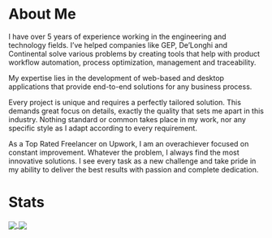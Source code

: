 # About Me

I have over 5 years of experience working in the engineering and technology fields. I’ve helped companies like GEP, De’Longhi and Continental solve various problems by creating tools that help with product workflow automation, process optimization, management and traceability.

My expertise lies in the development of web-based and desktop applications that provide end-to-end solutions for any business process.

Every project is unique and requires a perfectly tailored solution. This demands great focus on details, exactly the quality that sets me apart in this industry. Nothing standard or common takes place in my work, nor any specific style as I adapt according to every requirement.

As a Top Rated Freelancer on Upwork, I am an overachiever focused on constant improvement. Whatever the problem, I always find the most innovative solutions. I see every task as a new challenge and take pride in my ability to deliver the best results with passion and complete dedication.

# Stats

<a href = "https://github.com/abv-solutions?tab=repositories">
  <img src = "https://github-readme-stats.vercel.app/api?username=abv-solutions&count_private=true&show_icons=true&theme=dark&include_all_commits=true" align = "center" />
</a>

<a href = "https://github.com/abv-solutions?tab=repositories">
  <img src = "https://github-readme-stats.vercel.app/api/top-langs/?username=abv-solutions&langs_count=10&theme=dark&layout=compact&card_width=270" align = "center" />
</a>
